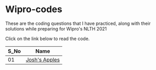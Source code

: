# Wipro-codes

These are the coding questions that I have practiced, along with their solutions while preparing for Wipro's NLTH 2021

Click on the link below to read the code. 


| S_No |   Name   |
| ---- | -------- |
|  01  |   <a href="one/">Josh's Apples</a>   |
